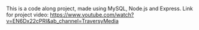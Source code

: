 This is a code along project, made using MySQL, Node.js and Express.
Link for project video: https://www.youtube.com/watch?v=EN6Dx22cPRI&ab_channel=TraversyMedia
